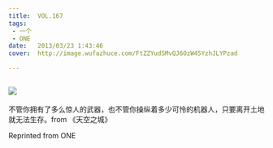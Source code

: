 ```yaml
---
title:	VOL.167
tags:
 - 一个
 - ONE
date:	2013/03/23 1:43:46
cover:	http://image.wufazhuce.com/FtZZYudSMvQJ6OzW45YzhJLYPzad

---
```

![](http://image.wufazhuce.com/FtZZYudSMvQJ6OzW45YzhJLYPzad)
---

不管你拥有了多么惊人的武器，也不管你操纵着多少可怜的机器人，只要离开土地就无法生存。from 《天空之城》
 
Reprinted from ONE
